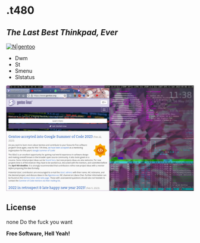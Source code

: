 # .t480

## _The Last Best Thinkpad, Ever_

[![N|gentoo](https://sites.google.com/site/itm152network/_/rsrc/1467890109483/linux/gentoo/Gentoo.png)](https://www.gentoo.org/)

- Dwm
- St
- Smenu
- Slstatus

![demo.png](demo.png)

## License

none Do the fuck you want

**Free Software, Hell Yeah!**
